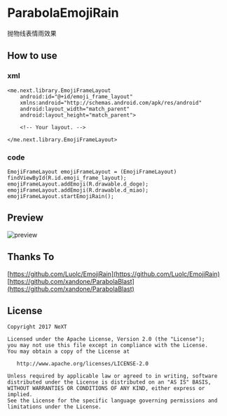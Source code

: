 # ParabolaEmojiRain
抛物线表情雨效果

## How to use

### xml
```
<me.next.library.EmojiFrameLayout
    android:id="@+id/emoji_frame_layout"
    xmlns:android="http://schemas.android.com/apk/res/android"
    android:layout_width="match_parent"
    android:layout_height="match_parent">

    <!-- Your layout. -->

</me.next.library.EmojiFrameLayout>
```

### code
```
EmojiFrameLayout emojiFrameLayout = (EmojiFrameLayout) findViewById(R.id.emoji_frame_layout);
emojiFrameLayout.addEmoji(R.drawable.d_doge);
emojiFrameLayout.addEmoji(R.drawable.d_miao);
emojiFrameLayout.startEmojiRain();
```
## Preview
![preview](http://ww1.sinaimg.cn/mw690/6db4aff6gy1fjfqq95guhg20a80i80yn.gif)

## Thanks To
[https://github.com/Luolc/EmojiRain](https://github.com/Luolc/EmojiRain)
[https://github.com/xandone/ParabolaBlast](https://github.com/xandone/ParabolaBlast)

## License

    Copyright 2017 NeXT

    Licensed under the Apache License, Version 2.0 (the "License");
    you may not use this file except in compliance with the License.
    You may obtain a copy of the License at

       http://www.apache.org/licenses/LICENSE-2.0

    Unless required by applicable law or agreed to in writing, software
    distributed under the License is distributed on an "AS IS" BASIS,
    WITHOUT WARRANTIES OR CONDITIONS OF ANY KIND, either express or implied.
    See the License for the specific language governing permissions and
    limitations under the License.